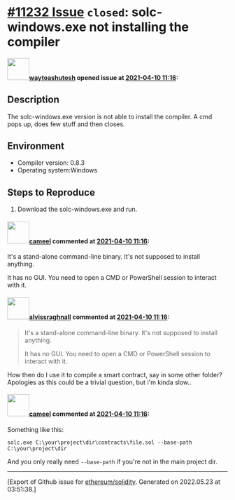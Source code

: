 # [\#11232 Issue](https://github.com/ethereum/solidity/issues/11232) `closed`: solc-windows.exe not installing the compiler

#### <img src="https://avatars.githubusercontent.com/u/45975542?u=711e2102bf70ae77988a1ef158d19714db03b916&v=4" width="50">[waytoashutosh](https://github.com/waytoashutosh) opened issue at [2021-04-10 11:16](https://github.com/ethereum/solidity/issues/11232):

## Description
The solc-windows.exe version is not able to install the compiler. A cmd pops up, does few stuff and then closes.


## Environment

- Compiler version: 0.8.3
- Operating system:Windows

## Steps to Reproduce
1. Download the solc-windows.exe and run.



#### <img src="https://avatars.githubusercontent.com/u/137030?v=4" width="50">[cameel](https://github.com/cameel) commented at [2021-04-10 11:16](https://github.com/ethereum/solidity/issues/11232#issuecomment-817160670):

It's a stand-alone command-line binary. It's not supposed to install anything.

It has no GUI. You need to open a CMD or PowerShell session to interact with it.

#### <img src="https://avatars.githubusercontent.com/u/83285983?u=241a9341d02f20379b6255d0aaf135734c2f4933&v=4" width="50">[alvissraghnall](https://github.com/alvissraghnall) commented at [2021-04-10 11:16](https://github.com/ethereum/solidity/issues/11232#issuecomment-1058091549):

> It's a stand-alone command-line binary. It's not supposed to install anything.
> 
> It has no GUI. You need to open a CMD or PowerShell session to interact with it.

How then do I use it to compile a smart contract, say in some other folder? Apologies as this could be a trivial question, but i'm kinda slow..

#### <img src="https://avatars.githubusercontent.com/u/137030?v=4" width="50">[cameel](https://github.com/cameel) commented at [2021-04-10 11:16](https://github.com/ethereum/solidity/issues/11232#issuecomment-1058158443):

Something like this:
```
solc.exe C:\your\project\dir\contracts\file.sol --base-path C:\your\project\dir
```
And you only really need `--base-path` if you're not in the main project dir.


-------------------------------------------------------------------------------



[Export of Github issue for [ethereum/solidity](https://github.com/ethereum/solidity). Generated on 2022.05.23 at 03:51:38.]
